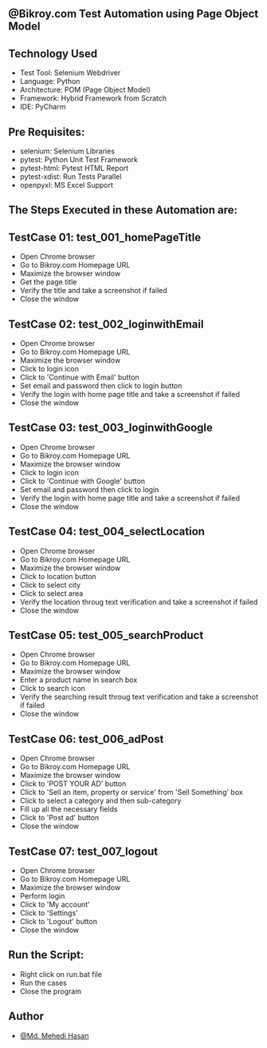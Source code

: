 ## @Bikroy.com Test Automation using Page Object Model

## Technology Used

- Test Tool: Selenium Webdriver
- Language: Python
- Architecture: POM (Page Object Model)
- Framework: Hybrid Framework from Scratch
- IDE: PyCharm

## Pre Requisites:

- selenium: Selenium Libraries
- pytest: Python Unit Test Framework
- pytest-html: Pytest HTML Report
- pytest-xdist: Run Tests Parallel
- openpyxl: MS Excel Support

## The Steps Executed in these Automation are:

## TestCase 01: test_001_homePageTitle
- Open Chrome browser
- Go to Bikroy.com Homepage URL
- Maximize the browser window
- Get the page title
- Verify the title and take a screenshot if failed
- Close the window

## TestCase 02: test_002_loginwithEmail
- Open Chrome browser
- Go to Bikroy.com Homepage URL
- Maximize the browser window
- Click to login icon
- Click to 'Continue with Email' button
- Set email and password then click to login button
- Verify the login with home page title and take a screenshot if failed
- Close the window

## TestCase 03: test_003_loginwithGoogle
- Open Chrome browser
- Go to Bikroy.com Homepage URL
- Maximize the browser window
- Click to login icon
- Click to 'Continue with Google' button
- Set email and password then click to login
- Verify the login with home page title and take a screenshot if failed
- Close the window

## TestCase 04: test_004_selectLocation
- Open Chrome browser
- Go to Bikroy.com Homepage URL
- Maximize the browser window
- Click to location button
- Click to select city
- Click to select area
- Verify the location throug text verification and take a screenshot if failed
- Close the window

## TestCase 05: test_005_searchProduct
- Open Chrome browser
- Go to Bikroy.com Homepage URL
- Maximize the browser window
- Enter a product name in search box
- Click to search icon
- Verify the searching result throug text verification and take a screenshot if failed
- Close the window 

## TestCase 06: test_006_adPost
- Open Chrome browser
- Go to Bikroy.com Homepage URL
- Maximize the browser window
- Click to 'POST YOUR AD' button
- Click to 'Sell an item, property or service' from 'Sell Something' box
- Click to select a category and then sub-category
- Fill up all the necessary fields
- Click to 'Post ad' button
- Close the window 

## TestCase 07: test_007_logout
- Open Chrome browser
- Go to Bikroy.com Homepage URL
- Maximize the browser window
- Perform login
- Click to 'My account'
- Click to 'Settings'
- Click to 'Logout' button
- Close the window

## Run the Script:

- Right click on run.bat file
- Run the cases
- Close the program

## Author

- [@Md. Mehedi Hasan](https://github.com/mehedi9021)
